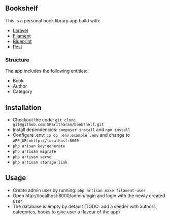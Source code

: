 ## Bookshelf

This is a personal book library app build with:
* [Laravel](https://laravel.com)
* [Filament](https://filamentphp.com)
* [Blueprint](https://blueprint.laravelshift.com)
* [Pest](https://pestphp.com/)

### Structure

The app includes the following entities:

* Book
* Author
* Category

## Installation

* Checkout the code: `git clone git@github.com:SKSritharan/bookshelf.git`
* Install dependencies: `composer install` and `npm install`
* Configure .env: `cp cp .env.example .env` and change to `APP_URL=http://localhost:8000`
* `php arisan key:generate`
* `php artisan migrate`
* `php artisan serve`
* `php artisan storage:link`

## Usage
  
* Create admin user by running: `php artisan make:filament-user`
* Open http://localhost:8000/admin/login and login with the newly created user
* The database is empty by default (TODO: add a seeder with authors, categories, books to give user a flavour of the app)
